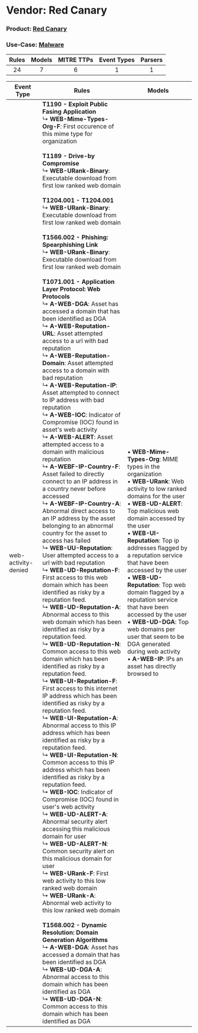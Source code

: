 Vendor: Red Canary
==================
### Product: [Red Canary](../ds_red_canary_red_canary.md)
### Use-Case: [Malware](../../../../UseCases/uc_malware.md)

| Rules | Models | MITRE TTPs | Event Types | Parsers |
|:-----:|:------:|:----------:|:-----------:|:-------:|
|  24   |   7    |     6      |      1      |    1    |

| Event Type          | Rules    | Models    |
| ---- | ---- | ---- |
| web-activity-denied | <b>T1190 - Exploit Public Fasing Application</b><br> ↳ <b>WEB-Mime-Types-Org-F</b>: First occurence of this mime type for organization<br><br><b>T1189 - Drive-by Compromise</b><br> ↳ <b>WEB-URank-Binary</b>: Executable download from first low ranked web domain<br><br><b>T1204.001 - T1204.001</b><br> ↳ <b>WEB-URank-Binary</b>: Executable download from first low ranked web domain<br><br><b>T1566.002 - Phishing: Spearphishing Link</b><br> ↳ <b>WEB-URank-Binary</b>: Executable download from first low ranked web domain<br><br><b>T1071.001 - Application Layer Protocol: Web Protocols</b><br> ↳ <b>A-WEB-DGA</b>: Asset has accessed a domain that has been identified as DGA<br> ↳ <b>A-WEB-Reputation-URL</b>: Asset attempted access to a url with bad reputation<br> ↳ <b>A-WEB-Reputation-Domain</b>: Asset attempted access to a domain with bad reputation<br> ↳ <b>A-WEB-Reputation-IP</b>: Asset attempted to connect to IP address with bad reputation<br> ↳ <b>A-WEB-IOC</b>: Indicator of Compromise (IOC) found in asset's web activity<br> ↳ <b>A-WEB-ALERT</b>: Asset attempted access to a domain with malicious reputation<br> ↳ <b>A-WEBF-IP-Country-F</b>: Asset failed to directly connect to an IP address in a country never before accessed<br> ↳ <b>A-WEBF-IP-Country-A</b>: Abnormal direct access to an IP address by the asset belonging to an abnormal country for the asset to access has failed<br> ↳ <b>WEB-UU-Reputation</b>: User attempted access to a url with bad reputation<br> ↳ <b>WEB-UD-Reputation-F</b>: First access to this web domain which has been identified as risky by a reputation feed.<br> ↳ <b>WEB-UD-Reputation-A</b>: Abnormal access to this web domain which has been identified as risky by a reputation feed.<br> ↳ <b>WEB-UD-Reputation-N</b>: Common access to this web domain which has been identified as risky by a reputation feed.<br> ↳ <b>WEB-UI-Reputation-F</b>: First access to this internet IP address which has been identified as risky by a reputation feed.<br> ↳ <b>WEB-UI-Reputation-A</b>: Abnormal access to this IP address which has been identified as risky by a reputation feed.<br> ↳ <b>WEB-UI-Reputation-N</b>: Common access to this IP address which has been identified as risky by a reputation feed.<br> ↳ <b>WEB-IOC</b>: Indicator of Compromise (IOC) found in user's web activity<br> ↳ <b>WEB-UD-ALERT-A</b>: Abnormal security alert accessing this malicious domain for user<br> ↳ <b>WEB-UD-ALERT-N</b>: Common security alert on this malicious domain for user<br> ↳ <b>WEB-URank-F</b>: First web activity to this low ranked web domain<br> ↳ <b>WEB-URank-A</b>: Abnormal web activity to this low ranked web domain<br><br><b>T1568.002 - Dynamic Resolution: Domain Generation Algorithms</b><br> ↳ <b>A-WEB-DGA</b>: Asset has accessed a domain that has been identified as DGA<br> ↳ <b>WEB-UD-DGA-A</b>: Abnormal access to this domain which has been identified as DGA<br> ↳ <b>WEB-UD-DGA-N</b>: Common access to this domain which has been identified as DGA |  • <b>WEB-Mime-Types-Org</b>: MIME types in the organization<br> • <b>WEB-URank</b>: Web activity to low ranked domains for the user<br> • <b>WEB-UD-ALERT</b>: Top malicious web domain accessed by the user<br> • <b>WEB-UI-Reputation</b>: Top ip addresses flagged by a reputation service that have been accessed by the user<br> • <b>WEB-UD-Reputation</b>: Top web domain flagged by a reputation service that have been accessed by the user<br> • <b>WEB-UD-DGA</b>: Top web domains per user that seem to be DGA generated during web activity<br> • <b>A-WEB-IP</b>: IPs an asset has directly browsed to |